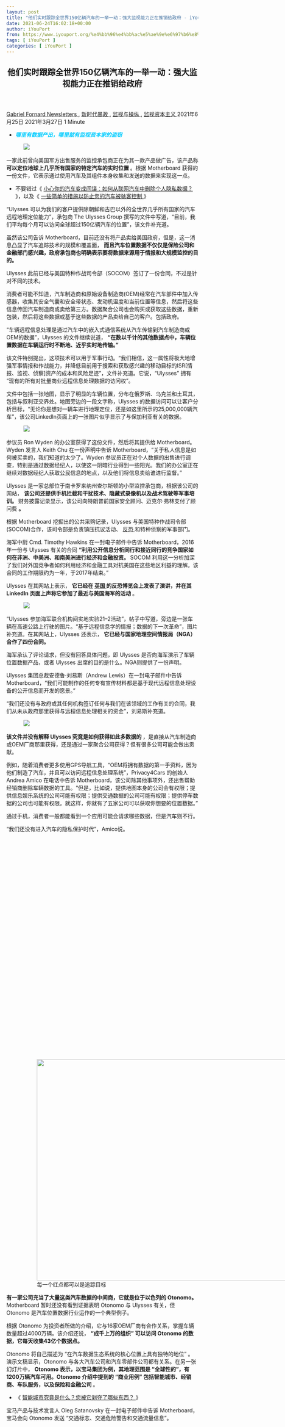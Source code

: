 ```yaml
---
layout: post
title: "他们实时跟踪全世界150亿辆汽车的一举一动：强大监视能力正在推销给政府 - iYouPort"
date: 2021-06-24T16:02:18+00:00
author: iYouPort
from: https://www.iyouport.org/%e4%bb%96%e4%bb%ac%e5%ae%9e%e6%97%b6%e8%b7%9f%e8%b8%aa%e5%85%a8%e4%b8%96%e7%95%8c150%e4%ba%bf%e8%be%86%e6%b1%bd%e8%bd%a6%e7%9a%84%e4%b8%80%e4%b8%be%e4%b8%80%e5%8a%a8%ef%bc%9a%e5%bc%ba%e5%a4%a7/
tags: [ iYouPort ]
categories: [ iYouPort ]
---
```


<article class="post-16347 post type-post status-publish format-standard has-post-thumbnail hentry category-newsletters category-70 category-20 category-3 tag-cars tag-humanrights tag-locations tag-privacy tag-surveillance tag-surveillancecapitalism" id="post-16347">
 <header class="entry-header">
  <h1 class="entry-title">
   他们实时跟踪全世界150亿辆汽车的一举一动：强大监视能力正在推销给政府
  </h1>
 </header>
 <div class="entry-meta">
  <span class="byline">
   <a href="https://www.iyouport.org/author/gabrielfornard/" rel="author" title="由Gabriel Fornard发布">
    Gabriel Fornard
   </a>
  </span>
  <span class="cat-links">
   <a href="https://www.iyouport.org/category/newsletters/" rel="category tag">
    Newsletters
   </a>
   ,
   <a href="https://www.iyouport.org/category/%e6%96%b0%e6%97%b6%e4%bb%a3%e6%9a%b4%e6%94%bf/" rel="category tag">
    新时代暴政
   </a>
   ,
   <a href="https://www.iyouport.org/category/%e7%9b%91%e8%a7%86%e4%b8%8e%e6%93%8d%e7%ba%b5/" rel="category tag">
    监视与操纵
   </a>
   ,
   <a href="https://www.iyouport.org/category/%e7%9b%91%e8%a7%86%e8%b5%84%e6%9c%ac%e4%b8%bb%e4%b9%89/" rel="category tag">
    监视资本主义
   </a>
  </span>
  <span class="published-on">
   <time class="entry-date published" datetime="2021-06-25T00:02:18+08:00">
    2021年6月25日
   </time>
   <time class="updated" datetime="2021-03-27T00:12:49+08:00">
    2021年3月27日
   </time>
  </span>
  <span class="word-count">
   1 Minute
  </span>
 </div>
 <div class="entry-content">
  <ul>
   <li class="graf graf--p">
    <span style="color: #00ccff;">
     <em>
      <strong>
       哪里有数据产出，哪里就有监视资本家的盗窃
      </strong>
     </em>
    </span>
   </li>
  </ul>
  <figure class="graf graf--figure">
   <img class="graf-image aligncenter jetpack-lazy-image" data-height="1010" data-image-id="1*qc6AZlfpki3rccO0omeqgQ.png" data-lazy-src="https://i0.wp.com/cdn-images-1.medium.com/max/1067/1*qc6AZlfpki3rccO0omeqgQ.png?w=1100&amp;is-pending-load=1#038;ssl=1" data-recalc-dims="1" data-width="1800" src="https://i0.wp.com/cdn-images-1.medium.com/max/1067/1*qc6AZlfpki3rccO0omeqgQ.png?w=1100&amp;ssl=1" srcset="data:image/gif;base64,R0lGODlhAQABAIAAAAAAAP///yH5BAEAAAAALAAAAAABAAEAAAIBRAA7"/>
   <noscript>
    <img class="graf-image aligncenter" data-height="1010" data-image-id="1*qc6AZlfpki3rccO0omeqgQ.png" data-recalc-dims="1" data-width="1800" src="https://i0.wp.com/cdn-images-1.medium.com/max/1067/1*qc6AZlfpki3rccO0omeqgQ.png?w=1100&amp;ssl=1"/>
   </noscript>
  </figure>
  <p class="graf graf--p">
   一家此前曾向美国军方出售服务的监控承包商正在为其一款产品做广告，该产品称
   <strong class="markup--strong markup--p-strong">
    可以定位地球上几乎所有国家的特定汽车的实时位置
   </strong>
   。根据 Motherboard 获得的一份文件，它表示通过使用汽车及其组件本身收集和发送的数据来实现这一点。
  </p>
  <ul class="postList">
   <li class="graf graf--li">
    不要错过《
    <a class="markup--anchor markup--li-anchor" data-href="https://www.iyouport.org/%e5%b0%8f%e5%bf%83%e4%bd%a0%e7%9a%84%e6%b1%bd%e8%bd%a6%e5%8f%98%e6%88%90%e9%97%b4%e8%b0%8d%ef%bc%9a%e5%a6%82%e4%bd%95%e4%bb%8e%e8%81%94%e7%bd%91%e6%b1%bd%e8%bd%a6%e4%b8%ad%e5%88%a0%e9%99%a4%e4%b8%aa/" href="https://www.iyouport.org/%e5%b0%8f%e5%bf%83%e4%bd%a0%e7%9a%84%e6%b1%bd%e8%bd%a6%e5%8f%98%e6%88%90%e9%97%b4%e8%b0%8d%ef%bc%9a%e5%a6%82%e4%bd%95%e4%bb%8e%e8%81%94%e7%bd%91%e6%b1%bd%e8%bd%a6%e4%b8%ad%e5%88%a0%e9%99%a4%e4%b8%aa/" rel="noopener" target="_blank">
     小心你的汽车变成间谍：如何从联网汽车中删除个人隐私数据？
    </a>
    》，以及《
    <a class="markup--anchor markup--li-anchor" data-href="https://www.iyouport.org/%e4%b8%80%e4%ba%9b%e7%ae%80%e5%8d%95%e7%9a%84%e6%8e%aa%e6%96%bd%e4%bb%a5%e9%98%b2%e6%ad%a2%e6%82%a8%e7%9a%84%e6%b1%bd%e8%bd%a6%e8%a2%ab%e9%aa%87%e5%ae%a2%e6%8e%a7%e5%88%b6/" href="https://www.iyouport.org/%e4%b8%80%e4%ba%9b%e7%ae%80%e5%8d%95%e7%9a%84%e6%8e%aa%e6%96%bd%e4%bb%a5%e9%98%b2%e6%ad%a2%e6%82%a8%e7%9a%84%e6%b1%bd%e8%bd%a6%e8%a2%ab%e9%aa%87%e5%ae%a2%e6%8e%a7%e5%88%b6/" rel="noopener" target="_blank">
     一些简单的措施以防止您的汽车被骇客控制
    </a>
    》
   </li>
  </ul>
  <p class="graf graf--p graf--startsWithDoubleQuote">
   “Ulysses 可以为我们的客户提供除朝鲜和古巴以外的全世界几乎所有国家的汽车远程地理定位能力”，承包商 The Ulysses Group 撰写的文件中写道，“目前，我们平均每个月可以访问全球超过150亿辆汽车的位置”，该文件补充道。
  </p>
  <p class="graf graf--p">
   虽然该公司告诉 Motherboard，目前还没有将产品卖给美国政府，但是，这一消息凸显了汽车追踪技术的规模和覆盖面，
   <strong class="markup--strong markup--p-strong">
    而且汽车位置数据不仅仅是保险公司和金融部门感兴趣，政府承包商也明确表示要将数据来源用于情报和大规模监控的目的。
   </strong>
  </p>
  <p class="graf graf--p">
   Ulysses 此前已经与美国特种作战司令部（SOCOM）签订了一份合同，不过是针对不同的技术。
  </p>
  <p class="graf graf--p">
   消费者可能不知道，汽车制造商和原始设备制造商(OEM)经常在汽车部件中加入传感器，收集其安全气囊和安全带状态、发动机温度和当前位置等信息，然后将这些信息传回汽车制造商或卖给第三方。数据聚合公司也会购买或获取这些数据，重新包装，然后将这些数据或基于这些数据的产品卖给自己的客户。包括政府。
  </p>
  <p class="graf graf--p graf--startsWithDoubleQuote">
   “车辆远程信息处理是通过汽车中的嵌入式通信系统从汽车传输到汽车制造商或OEM的数据”，Ulysses 的文件继续说道，
   <strong class="markup--strong markup--p-strong">
    “在数以千计的其他数据点中，车辆位置数据在车辆运行时不断地、近乎实时地传输。”
   </strong>
  </p>
  <p class="graf graf--p">
   该文件特别提出，这项技术可以用于军事行动。“我们相信，这一属性将极大地增强军事情报和作战能力，并降低目前用于搜索和获取感兴趣的移动目标的ISR[情报、监视、侦察]资产的成本和风险足迹”，文件补充道。它说，“Ulysses” 拥有 “现有的所有对批量商业远程信息处理数据的访问权”。
  </p>
  <p class="graf graf--p">
   文件中包括一张地图，显示了明显的车辆位置，分布在俄罗斯、乌克兰和土耳其，包括与叙利亚交界处。地图旁边的一段文字称，Ulysses 的数据访问可以让客户分析目标，“无论你是想对一辆车进行地理定位，还是如这里所示的25,000,000辆汽车”，该公司LinkedIn页面上的一张图片似乎显示了与保加利亚有关的数据。
  </p>
  <figure class="graf graf--figure">
   <img class="graf-image aligncenter jetpack-lazy-image" data-height="822" data-image-id="1*ZiJLHgskngUgdG45Z9bc-g.png" data-lazy-src="https://i0.wp.com/cdn-images-1.medium.com/max/1067/1*ZiJLHgskngUgdG45Z9bc-g.png?w=1100&amp;is-pending-load=1#038;ssl=1" data-recalc-dims="1" data-width="1600" src="https://i0.wp.com/cdn-images-1.medium.com/max/1067/1*ZiJLHgskngUgdG45Z9bc-g.png?w=1100&amp;ssl=1" srcset="data:image/gif;base64,R0lGODlhAQABAIAAAAAAAP///yH5BAEAAAAALAAAAAABAAEAAAIBRAA7"/>
   <noscript>
    <img class="graf-image aligncenter" data-height="822" data-image-id="1*ZiJLHgskngUgdG45Z9bc-g.png" data-recalc-dims="1" data-width="1600" src="https://i0.wp.com/cdn-images-1.medium.com/max/1067/1*ZiJLHgskngUgdG45Z9bc-g.png?w=1100&amp;ssl=1"/>
   </noscript>
  </figure>
  <p class="graf graf--p">
   参议员 Ron Wyden 的办公室获得了这份文件，然后将其提供给 Motherboard。Wyden 发言人 Keith Chu 在一份声明中告诉 Motherboard，“关于私人信息是如何被买卖的，我们知道的太少了。Wyden 参议员正在对个人数据的出售进行调查，特别是通过数据经纪人，以使这一阴暗行业得到一些阳光。我们的办公室正在继续对数据经纪人获取公民信息的地点，以及他们将信息卖给谁进行监督。”
  </p>
  <p class="graf graf--p">
   Ulysses 是一家总部位于南卡罗来纳州查尔斯顿的小型监控承包商，根据该公司的网站，
   <strong class="markup--strong markup--p-strong">
    该公司还提供手机拦截和干扰技术、隐藏式录像机以及战术驾驶等军事培训。
   </strong>
   财务披露记录显示，该公司向特朗普前国家安全顾问、迈克尔·弗林支付了顾问费
   <strong class="markup--strong markup--p-strong">
    。
   </strong>
  </p>
  <p class="graf graf--p">
   根据 Motherboard 挖掘出的公共采购记录，Ulysses 与美国特种作战司令部(SOCOM)合作，该司令部是负责镇压抗议活动、
   <a class="markup--anchor markup--p-anchor" data-href="https://www.iyouport.org/%e4%bb%8e%e5%86%b7%e6%88%98%e5%88%b0%e5%8f%8d%e6%81%90%e6%88%98%e4%ba%89%ef%bc%9a%e4%b8%93%e5%88%b6-%e8%a7%a3%e5%86%b3%e6%96%b9%e6%a1%88-%e5%b8%a6%e6%9d%a5%e7%9a%84%e5%8d%b1%e5%ae%b3%e5%be%80/" href="https://www.iyouport.org/%e4%bb%8e%e5%86%b7%e6%88%98%e5%88%b0%e5%8f%8d%e6%81%90%e6%88%98%e4%ba%89%ef%bc%9a%e4%b8%93%e5%88%b6-%e8%a7%a3%e5%86%b3%e6%96%b9%e6%a1%88-%e5%b8%a6%e6%9d%a5%e7%9a%84%e5%8d%b1%e5%ae%b3%e5%be%80/" rel="noopener" target="_blank">
    反恐
   </a>
   和特种侦察的军事部门。
  </p>
  <p class="graf graf--p">
   海军中尉 Cmd. Timothy Hawkins 在一封电子邮件中告诉 Motherboard，2016年一份与 Ulysses 有关的合同
   <strong class="markup--strong markup--p-strong">
    “利用公开信息分析同行和接近同行的竞争国家如何在非洲、中美洲、和南美洲进行经济和金融投资。
   </strong>
   SOCOM 利用这一分析加深了我们对外国竞争者如何利用经济和金融工具对抗美国在这些地区利益的理解。该合同的工作期限约为一年，于2017年结束。”
  </p>
  <p class="graf graf--p">
   Ulysses 在其网站上表示，
   <strong class="markup--strong markup--p-strong">
    它已经在
   </strong>
   <a class="markup--anchor markup--p-anchor" data-href="https://www.iyouport.org/%e6%b5%ae%e7%a9%ba%e5%99%a8%e3%80%81%e7%94%9f%e7%89%a9%e8%af%86%e5%88%ab%e3%80%81%e5%b0%84%e9%a2%91%e3%80%81%e6%97%a0%e4%ba%ba%e6%9c%ba-%e5%94%90%e5%ae%81%e8%a1%97%e8%81%9a%e9%9b%86/" href="https://www.iyouport.org/%e6%b5%ae%e7%a9%ba%e5%99%a8%e3%80%81%e7%94%9f%e7%89%a9%e8%af%86%e5%88%ab%e3%80%81%e5%b0%84%e9%a2%91%e3%80%81%e6%97%a0%e4%ba%ba%e6%9c%ba-%e5%94%90%e5%ae%81%e8%a1%97%e8%81%9a%e9%9b%86/" rel="noopener" target="_blank">
    <strong class="markup--strong markup--p-strong">
     英国
    </strong>
   </a>
   <strong class="markup--strong markup--p-strong">
    的反恐博览会上发表了演讲，并在其 LinkedIn 页面上声称它参加了最近与美国海军的活动
   </strong>
   。
  </p>
  <figure class="graf graf--figure">
   <img class="graf-image aligncenter jetpack-lazy-image" data-height="1233" data-image-id="1*lVobJcXTkd8GXZVqa9atuQ.png" data-lazy-src="https://i0.wp.com/cdn-images-1.medium.com/max/1067/1*lVobJcXTkd8GXZVqa9atuQ.png?w=1100&amp;is-pending-load=1#038;ssl=1" data-recalc-dims="1" data-width="1600" src="https://i0.wp.com/cdn-images-1.medium.com/max/1067/1*lVobJcXTkd8GXZVqa9atuQ.png?w=1100&amp;ssl=1" srcset="data:image/gif;base64,R0lGODlhAQABAIAAAAAAAP///yH5BAEAAAAALAAAAAABAAEAAAIBRAA7"/>
   <noscript>
    <img class="graf-image aligncenter" data-height="1233" data-image-id="1*lVobJcXTkd8GXZVqa9atuQ.png" data-recalc-dims="1" data-width="1600" src="https://i0.wp.com/cdn-images-1.medium.com/max/1067/1*lVobJcXTkd8GXZVqa9atuQ.png?w=1100&amp;ssl=1"/>
   </noscript>
  </figure>
  <p class="graf graf--p graf--startsWithDoubleQuote">
   “Ulysses 参加海军联合机构间实地实验21–2活动”，帖子中写道，旁边是一张车辆在高速公路上行驶的图片。“基于远程信息学的情报；数据的下一次革命”，图片补充道。在其网站上，Ulysses 还表示，
   <strong class="markup--strong markup--p-strong">
    它已经与国家地理空间情报局（NGA）合作了四份合同。
   </strong>
  </p>
  <p class="graf graf--p">
   海军承认了评论请求，但没有回答具体问题，即 Ulysses 是否向海军演示了车辆位置数据产品，或者 Ulysses 出席的目的是什么。NGA则提供了一份声明。
  </p>
  <p class="graf graf--p">
   Ulysses 集团总裁安德鲁·刘易斯（Andrew Lewis）在一封电子邮件中告诉 Motherboard，“我们可能制作的任何专有宣传材料都是基于现代远程信息处理设备的公开信息而开发的愿景。”
  </p>
  <p class="graf graf--p graf--startsWithDoubleQuote">
   “我们还没有与政府或其任何机构签订任何与我们在该领域的工作有关的合同，我们从未从政府那里获得与远程信息处理相关的资金”，刘易斯补充道。
  </p>
  <figure class="graf graf--figure">
   <img class="graf-image aligncenter jetpack-lazy-image" data-height="663" data-image-id="1*-GGlIoZzCDCGoUus8EDMaw.png" data-lazy-src="https://i2.wp.com/cdn-images-1.medium.com/max/1067/1*-GGlIoZzCDCGoUus8EDMaw.png?w=1100&amp;is-pending-load=1#038;ssl=1" data-recalc-dims="1" data-width="1600" src="https://i2.wp.com/cdn-images-1.medium.com/max/1067/1*-GGlIoZzCDCGoUus8EDMaw.png?w=1100&amp;ssl=1" srcset="data:image/gif;base64,R0lGODlhAQABAIAAAAAAAP///yH5BAEAAAAALAAAAAABAAEAAAIBRAA7"/>
   <noscript>
    <img class="graf-image aligncenter" data-height="663" data-image-id="1*-GGlIoZzCDCGoUus8EDMaw.png" data-recalc-dims="1" data-width="1600" src="https://i2.wp.com/cdn-images-1.medium.com/max/1067/1*-GGlIoZzCDCGoUus8EDMaw.png?w=1100&amp;ssl=1"/>
   </noscript>
  </figure>
  <p class="graf graf--p">
   <strong class="markup--strong markup--p-strong">
    该文件并没有解释 Ulysses 究竟是如何获得如此多数据的
   </strong>
   ，是直接从汽车制造商或OEM厂商那里获得，还是通过一家聚合公司获得？但有很多公司可能会做出贡献。
  </p>
  <p class="graf graf--p">
   例如，随着消费者更多使用GPS导航工具，“OEM将拥有数据的第一手资料，因为他们制造了汽车，并且可以访问远程信息处理系统”，Privacy4Cars 的创始人 Andrea Amico 在电话中告诉 Motherboard，该公司除其他事项外，还出售帮助经销商删除车辆数据的工具。“但是，比如说，提供地图本身的公司会有权限；提供信息娱乐系统的公司可能有权限；提供交通数据的公司可能有权限；提供停车数据的公司也可能有权限。就这样，你就有了五家公司可以获取你想要的位置数据。”
  </p>
  <p class="graf graf--p">
   通过手机，消费者一般都能看到一个应用可能会请求哪些数据，但是汽车则不行。
  </p>
  <p class="graf graf--p graf--startsWithDoubleQuote">
   “我们还没有进入汽车的隐私保护时代”，Amico说。
  </p>
  <figure class="graf graf--figure">
   <p>
    <figure class="wp-caption aligncenter" style="width: 1067px">
     <img alt="" class="graf-image jetpack-lazy-image" data-height="871" data-image-id="1*wnfAWua-p94yfG7kxl7TMg.png" data-lazy-src="https://i2.wp.com/cdn-images-1.medium.com/max/1067/1*wnfAWua-p94yfG7kxl7TMg.png?resize=1067%2C580&amp;is-pending-load=1#038;ssl=1" data-recalc-dims="1" data-width="1600" height="580" src="https://i2.wp.com/cdn-images-1.medium.com/max/1067/1*wnfAWua-p94yfG7kxl7TMg.png?resize=1067%2C580&amp;ssl=1" srcset="data:image/gif;base64,R0lGODlhAQABAIAAAAAAAP///yH5BAEAAAAALAAAAAABAAEAAAIBRAA7" width="1067"/>
     <noscript>
      <img alt="" class="graf-image" data-height="871" data-image-id="1*wnfAWua-p94yfG7kxl7TMg.png" data-recalc-dims="1" data-width="1600" height="580" src="https://i2.wp.com/cdn-images-1.medium.com/max/1067/1*wnfAWua-p94yfG7kxl7TMg.png?resize=1067%2C580&amp;ssl=1" width="1067"/>
     </noscript>
     <figcaption class="wp-caption-text">
      每一个红点都可以是追踪目标
     </figcaption>
    </figure>
   </p>
  </figure>
  <p class="graf graf--p">
   <strong class="markup--strong markup--p-strong">
    有一家公司充当了大量这类汽车数据的中间商，它就是位于以色列的 Otonomo。
   </strong>
   Motherboard 暂时还没有看到证据表明 Otonomo 与 Ulysses 有关，但 Otonomo 是汽车位置数据行业运作的一个典型例子。
  </p>
  <p class="graf graf--p">
   根据 Otonomo 为投资者所做的介绍，它与16家OEM厂商有合作关系，掌握车辆数量超过4000万辆。该介绍还说，
   <strong class="markup--strong markup--p-strong">
    “成千上万的组织” 可以访问 Otonomo 的数据，它每天收集43亿个数据点。
   </strong>
  </p>
  <p class="graf graf--p">
   Otonomo 将自己描述为 “在汽车数据生态系统的核心位置上具有独特的地位” 。演示文稿显示，Otonomo 与各大汽车公司和汽车零部件公司都有关系。在另一张幻灯片中，
   <strong class="markup--strong markup--p-strong">
    Otonomo 表示，以宝马集团为例，其地理范围是 “全球性的”，有1200万辆汽车可用。Otonomo 介绍中提到的 “商业用例” 包括智能城市、经销商、车队服务，以及保险和金融公司
   </strong>
   。
  </p>
  <ul class="postList">
   <li class="graf graf--li">
    《
    <a class="markup--anchor markup--li-anchor" data-href="https://www.iyouport.org/%e6%99%ba%e8%83%bd%e5%9f%8e%e5%b8%82%e7%a9%b6%e7%ab%9f%e6%98%af%e4%b8%aa%e4%bb%80%e4%b9%88%e9%ac%bc%ef%bc%9f%ef%bc%81/" href="https://www.iyouport.org/%e6%99%ba%e8%83%bd%e5%9f%8e%e5%b8%82%e7%a9%b6%e7%ab%9f%e6%98%af%e4%b8%aa%e4%bb%80%e4%b9%88%e9%ac%bc%ef%bc%9f%ef%bc%81/" rel="noopener" target="_blank">
     智能城市究竟是什么？您被它剥夺了哪些东西？
    </a>
    》
   </li>
  </ul>
  <p class="graf graf--p">
   宝马产品与技术发言人 Oleg Satanovsky 在一封电子邮件中告诉 Motherboard，宝马会向 Otonomo 发送 “交通标志、交通危险警告和交通流量信息”。
  </p>
  <figure class="graf graf--figure">
   <p>
    <figure class="wp-caption aligncenter" style="width: 1067px">
     <img alt="" class="graf-image jetpack-lazy-image" data-height="904" data-image-id="1*Y71-hADvvopNisrxc0VykQ.png" data-lazy-src="https://i0.wp.com/cdn-images-1.medium.com/max/1067/1*Y71-hADvvopNisrxc0VykQ.png?resize=1067%2C602&amp;is-pending-load=1#038;ssl=1" data-recalc-dims="1" data-width="1600" height="602" src="https://i0.wp.com/cdn-images-1.medium.com/max/1067/1*Y71-hADvvopNisrxc0VykQ.png?resize=1067%2C602&amp;ssl=1" srcset="data:image/gif;base64,R0lGODlhAQABAIAAAAAAAP///yH5BAEAAAAALAAAAAABAAEAAAIBRAA7" width="1067"/>
     <noscript>
      <img alt="" class="graf-image" data-height="904" data-image-id="1*Y71-hADvvopNisrxc0VykQ.png" data-recalc-dims="1" data-width="1600" height="602" src="https://i0.wp.com/cdn-images-1.medium.com/max/1067/1*Y71-hADvvopNisrxc0VykQ.png?resize=1067%2C602&amp;ssl=1" width="1067"/>
     </noscript>
     <figcaption class="wp-caption-text">
      A SECTION OF THE OTONOMO PRESENTATION
     </figcaption>
    </figure>
   </p>
  </figure>
  <p class="graf graf--p">
   当被问及 Ulysses 是否是 Otonomo 的客户时，Otonomo 的内容和通信主管 Jodie Joseph Asiag 在一封电子邮件中告诉 Motherboard，“我们的政策是不评论任何商业关系的状况，除非已经公开宣布了这一事实”。 当 Motherboard 问及出售位置数据用于情报或监控目的时，Asiag 补充说，“我们没有积极追求或计划追求你提到的用例”。
  </p>
  <p class="graf graf--p">
   投资人的幻灯片补充说，
   <strong class="markup--strong markup--p-strong">
    预计到2022年，联网汽车将占美国销售的新车的95%
   </strong>
   。Ulysses 则意识到了这种膨胀式的增长。
  </p>
  <p class="graf graf--p graf--startsWithDoubleQuote">
   “当我们考虑到全世界每年大约有100,000,000辆汽车生产，这些汽车与制造商、其他车辆、基础设施及其车主之间的联系越来越紧密时，就会发现远程信息处理技术将彻底改变情报收集方式，并在社会上创造新的研究领域。据估计，
   <strong class="markup--strong markup--p-strong">
    到2025年，100%的新车将在某种程度上实现联网 — — 每辆汽车每小时传输的数据超过25千兆字节”
   </strong>
   ，该文件补充道。
  </p>
  <p class="graf graf--p">
   汽车收集的数据的作用以及谁能获得这些数据是马萨诸塞州11月选举中的一个热点议题。那里的一项投票措施试图让独立的制造商和车主有更大的能力获取车辆的维修信息；汽车制造商花费了2500万美元游说反对这项措施，声称通过这项法律也可以获取各种传感器收集的远程信息处理数据。制造商表示，这些数据高度敏感，更广泛地获取这些数据可能会被例如 “性掠夺者” 用来跟踪无辜的人（该措施中没有具体规定允许这样做，结果以压倒性的优势通过）。同时，汽车公司自己也在与第三方共享这类数据。⚪️
  </p>
  <figure class="graf graf--figure">
   <img class="graf-image aligncenter jetpack-lazy-image" data-height="2588" data-image-id="0*gx7AQvCWZSezUYyh" data-lazy-src="https://cdn-images-1.medium.com/max/1067/0*gx7AQvCWZSezUYyh?is-pending-load=1" data-width="2000" src="https://cdn-images-1.medium.com/max/1067/0*gx7AQvCWZSezUYyh" srcset="data:image/gif;base64,R0lGODlhAQABAIAAAAAAAP///yH5BAEAAAAALAAAAAABAAEAAAIBRAA7"/>
   <noscript>
    <img class="graf-image aligncenter" data-height="2588" data-image-id="0*gx7AQvCWZSezUYyh" data-width="2000" src="https://cdn-images-1.medium.com/max/1067/0*gx7AQvCWZSezUYyh"/>
   </noscript>
  </figure>
  <p class="graf graf--p">
   <a class="markup--anchor markup--p-anchor" data-href="https://www.vice.com/en/article/k7adn9/car-location-data-telematics-us-military-ulysses-group" href="https://www.vice.com/en/article/k7adn9/car-location-data-telematics-us-military-ulysses-group" rel="noopener" target="_blank">
    Cars Have Your Location. This Spy Firm Wants to Sell It to the U.S. Military
   </a>
  </p>
  <div id="atatags-1611829871-60d5356982819">
  </div>
  <div class="sharedaddy sd-sharing-enabled">
   <div class="robots-nocontent sd-block sd-social sd-social-icon sd-sharing">
    <h3 class="sd-title">
     共享此文章：
    </h3>
    <div class="sd-content">
     <ul>
      <li class="share-twitter">
       <a class="share-twitter sd-button share-icon no-text" data-shared="sharing-twitter-16347" href="https://www.iyouport.org/%e4%bb%96%e4%bb%ac%e5%ae%9e%e6%97%b6%e8%b7%9f%e8%b8%aa%e5%85%a8%e4%b8%96%e7%95%8c150%e4%ba%bf%e8%be%86%e6%b1%bd%e8%bd%a6%e7%9a%84%e4%b8%80%e4%b8%be%e4%b8%80%e5%8a%a8%ef%bc%9a%e5%bc%ba%e5%a4%a7/?share=twitter" rel="nofollow noopener noreferrer" target="_blank" title="点击分享到Twitter">
        <span>
        </span>
        <span class="sharing-screen-reader-text">
         点击分享到Twitter（在新窗口中打开）
        </span>
       </a>
      </li>
      <li class="share-facebook">
       <a class="share-facebook sd-button share-icon no-text" data-shared="sharing-facebook-16347" href="https://www.iyouport.org/%e4%bb%96%e4%bb%ac%e5%ae%9e%e6%97%b6%e8%b7%9f%e8%b8%aa%e5%85%a8%e4%b8%96%e7%95%8c150%e4%ba%bf%e8%be%86%e6%b1%bd%e8%bd%a6%e7%9a%84%e4%b8%80%e4%b8%be%e4%b8%80%e5%8a%a8%ef%bc%9a%e5%bc%ba%e5%a4%a7/?share=facebook" rel="nofollow noopener noreferrer" target="_blank" title="点击分享到 Facebook ">
        <span>
        </span>
        <span class="sharing-screen-reader-text">
         点击分享到 Facebook （在新窗口中打开）
        </span>
       </a>
      </li>
      <li class="share-end">
      </li>
     </ul>
    </div>
   </div>
  </div>
  <div class="sharedaddy sd-block sd-like jetpack-likes-widget-wrapper jetpack-likes-widget-unloaded" data-name="like-post-frame-161182987-16347-60d5356982e76" data-src="https://widgets.wp.com/likes/#blog_id=161182987&amp;post_id=16347&amp;origin=www.iyouport.org&amp;obj_id=161182987-16347-60d5356982e76" id="like-post-wrapper-161182987-16347-60d5356982e76">
   <h3 class="sd-title">
    赞过：
   </h3>
   <div class="likes-widget-placeholder post-likes-widget-placeholder" style="height: 55px;">
    <span class="button">
     <span>
      赞
     </span>
    </span>
    <span class="loading">
     正在加载……
    </span>
   </div>
   <span class="sd-text-color">
   </span>
   <a class="sd-link-color">
   </a>
  </div>
  <div class="jp-relatedposts" id="jp-relatedposts">
   <h3 class="jp-relatedposts-headline">
    <em>
     相关
    </em>
   </h3>
  </div>
 </div>
 <div class="entry-footer">
  <ul class="post-tags light-text">
   <li>
    Tagged
   </li>
   <li>
    <a href="https://www.iyouport.org/tag/cars/" rel="tag">
     Cars
    </a>
   </li>
   <li>
    <a href="https://www.iyouport.org/tag/humanrights/" rel="tag">
     humanrights
    </a>
   </li>
   <li>
    <a href="https://www.iyouport.org/tag/locations/" rel="tag">
     locations
    </a>
   </li>
   <li>
    <a href="https://www.iyouport.org/tag/privacy/" rel="tag">
     privacy
    </a>
   </li>
   <li>
    <a href="https://www.iyouport.org/tag/surveillance/" rel="tag">
     Surveillance
    </a>
   </li>
   <li>
    <a href="https://www.iyouport.org/tag/surveillancecapitalism/" rel="tag">
     Surveillancecapitalism
    </a>
   </li>
  </ul>
 </div>
 <div class="entry-author-wrapper">
  <div class="site-posted-on">
   <strong>
    Published
   </strong>
   <time class="entry-date published" datetime="2021-06-25T00:02:18+08:00">
    2021年6月25日
   </time>
   <time class="updated" datetime="2021-03-27T00:12:49+08:00">
    2021年3月27日
   </time>
  </div>
 </div>
</article>

